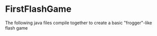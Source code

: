 # FirstFlashGame
The following java files compile together to create a basic "frogger"-like flash game
